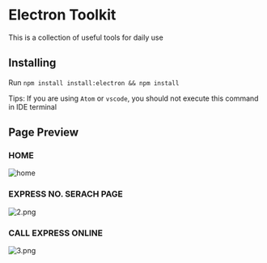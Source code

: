 # Electron Toolkit

This is a collection of useful tools for daily use


## Installing
Run `npm install install:electron && npm install`

Tips: If you are using `Atom` or `vscode`, you should not execute this command in IDE terminal


## Page Preview

### HOME
![home](https://ooo.0o0.ooo/2017/03/22/58d1ef384bd10.png)

### EXPRESS NO. SERACH PAGE
![2.png](https://ooo.0o0.ooo/2017/03/22/58d1f045c0cbb.png)

### CALL EXPRESS ONLINE
![3.png](https://ooo.0o0.ooo/2017/03/22/58d1f10c92513.png)
